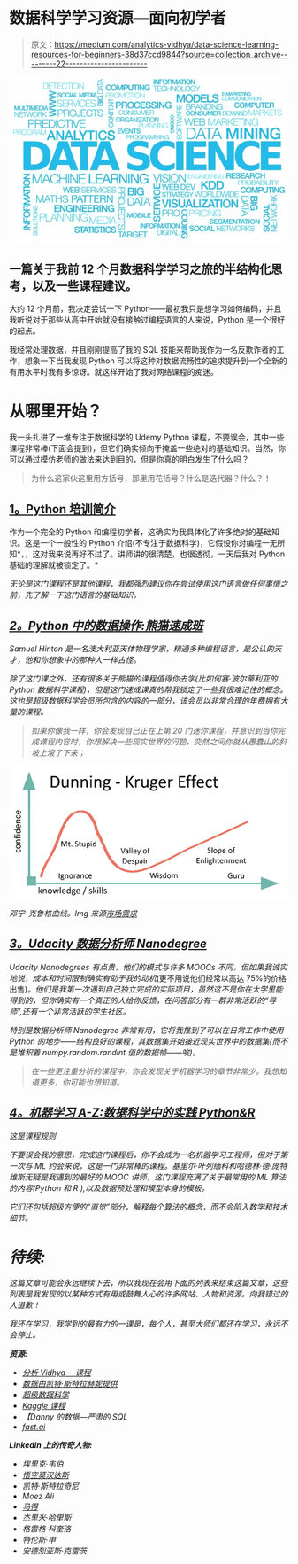 # 数据科学学习资源—面向初学者

> 原文：<https://medium.com/analytics-vidhya/data-science-learning-resources-for-beginners-38d37ccd9844?source=collection_archive---------22----------------------->

![](img/1b31e853beab4678b5246e24b994418f.png)

## 一篇关于我前 12 个月数据科学学习之旅的半结构化思考，以及一些课程建议。

大约 12 个月前，我决定尝试一下 Python——最初我只是想学习如何编码，并且我听说对于那些从高中开始就没有接触过编程语言的人来说，Python 是一个很好的起点。

我经常处理数据，并且刚刚提高了我的 SQL 技能来帮助我作为一名反欺诈者的工作，想象一下当我发现 Python 可以将这种对数据流畅性的追求提升到一个全新的有用水平时我有多惊讶。就这样开始了我对网络课程的痴迷。

# 从哪里开始？

我一头扎进了一堆专注于数据科学的 Udemy Python 课程，不要误会，其中一些课程非常棒(下面会提到)，但它们确实倾向于掩盖一些绝对的基础知识。当然，你可以通过模仿老师的做法来达到目的，但是你真的明白发生了什么吗？

> 为什么这家伙这里用方括号，那里用花括号？什么是迭代器？什么？！

## [1。Python 培训简介](https://stackskills.com/p/introduction-to-python-training)

作为一个完全的 Python 和编程初学者，这确实为我具体化了许多绝对的基础知识。这是一个一般性的 Python 介绍(不专注于数据科学)，它假设你对编程一无所知*，，这对我来说再好不过了。讲师讲的很清楚，也很透彻，一天后我对 Python 基础的理解就被锁定了。*

*无论是这门课程还是其他课程，我都强烈建议你在尝试使用这门语言做任何事情之前，先了解一下这门语言的基础知识。*

## *[2。Python 中的数据操作:熊猫速成班](https://www.udemy.com/course/data-manipulation-in-python/)*

*Samuel Hinton 是一名澳大利亚天体物理学家，精通多种编程语言，是公认的天才，他和你想象中的那种人一样古怪。*

*除了这门课之外，还有很多关于熊猫的课程值得你去学(比如何塞·波尔蒂利亚的 Python 数据科学课程)，但是这门速成课真的帮我锁定了一些我很难记住的概念。这也是超级数据科学会员所包含的内容的一部分，该会员以非常合理的年费拥有大量的课程。*

> *如果你像我一样，你会发现自己正在上第 20 门迷你课程，并意识到当你完成课程内容时，你想解决一些现实世界的问题，突然之间你就从愚蠢山的斜坡上滚了下来；*

*![](img/529b0f2d2b62887332403eaca9fdd247.png)*

*邓宁-克鲁格曲线。Img 来源[市场需求](https://www.marketcalls.in/trading-lessons/the-dunning-kruger-effect-what-differentiates-novice-and-expert-traders.html)*

## *[3。Udacity 数据分析师 Nanodegree](https://www.udacity.com/course/data-analyst-nanodegree--nd002)*

*Udacity Nanodegrees 有点贵，他们的模式与许多 MOOCs 不同，但如果我诚实地说，成本和时间限制确实有助于我的动机*(更不用说他们经常以高达 75%的价格出售)*。他们是我第一次遇到自己独立完成的实际项目，虽然这不是你在大学里能得到的，但你确实有一个真正的人给你反馈，在问答部分有一群非常活跃的“导师”,还有一个非常活跃的学生社区。*

*特别是数据分析师 Nanodegree 非常有用，它将我推到了可以在日常工作中使用 Python 的地步——结构良好的课程，其数据集开始接近现实世界中的数据集(而不是堆积着 *numpy.random.randint* 值的数据帧——唉)。*

> *在一些更注重分析的课程中，你会发现关于机器学习的章节非常少。我想知道更多，你可能也想知道。*

## *[4。机器学习 A-Z:数据科学中的实践 Python&R](https://www.udemy.com/course/machinelearning/)*

*这是课程规则*

*不要误会我的意思，完成这门课程后，你不会成为一名机器学习工程师，但对于第一次与 ML 约会来说，这是一门非常棒的课程。基里尔·叶列缅科和哈德林·德·庞特维斯无疑是我遇到的最好的 MOOC 讲师，这门课程充满了关于最常用的 ML 算法的内容(Python 和 R ),以及数据预处理和模型本身的模板。*

*它们还包括超级方便的“直觉”部分，解释每个算法的概念，而不会陷入数学和技术细节。*

# *待续:*

*这篇文章可能会永远继续下去，所以我现在会用下面的列表来结束这篇文章，这些列表是我发现的以某种方式有用或鼓舞人心的许多网站、人物和资源。向我错过的人道歉！*

*我还在学习，我学到的最有力的一课是，每个人，甚至大师们都还在学习，永远不会停止。*

***资源:***

*   *[分析 Vidhya —课程](https://courses.analyticsvidhya.com/collections)*
*   *[数据由凯特·斯特拉赫妮提供](https://datacated.com/)*
*   *[超级数据科学](https://www.superdatascience.com/)*
*   *[Kaggle 课程](https://www.kaggle.com/learn/overview)*
*   *【Danny 的数据—严肃的 SQL*
*   *[fast.ai](https://www.fast.ai/)*

***LinkedIn 上的传奇人物:***

*   *埃里克·韦伯*
*   *[悟空莫汉达斯](https://www.linkedin.com/in/goku/)*
*   *凯特·斯特拉奇尼*
*   *Moez Ali*
*   *[马得](https://www.linkedin.com/in/datawithdanny/)*
*   *杰里米·哈里斯*
*   *格雷格·科奎洛*
*   *特伦斯·申*
*   *安德烈亚斯·克雷茨*